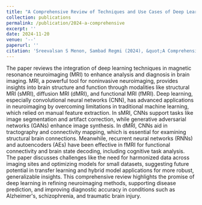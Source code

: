 ```yaml
---
title: "A Comprehensive Review of Techniques and Use Cases of Deep Learning for MRI Neuroimaging"
collection: publications
permalink: /publication/2024-a-comprehensive
excerpt: ''
date: 2024-11-20
venue: '--'
paperurl: ''
citation: 'Sreevalsan S Menon, Sambad Regmi (2024), &quot;A Comprehensive Review of Techniques and Use Cases of Deep Learning for MRI Neuroimaging &quot; <i>(submitted)</i>'
---
```

The paper reviews the integration of deep learning techniques in magnetic resonance neuroimaging (MRI) to enhance analysis and diagnosis in brain imaging. MRI, a powerful tool for noninvasive neuroimaging, provides insights into brain structure and function through modalities like structural MRI (sMRI), diffusion MRI (dMRI), and functional MRI (fMRI). Deep learning, especially convolutional neural networks (CNN), has advanced applications in neuroimaging by overcoming limitations in traditional machine learning, which relied on manual feature extraction. In sMRI, CNNs support tasks like image segmentation and artifact correction, while generative adversarial networks (GANs) enhance image synthesis. In dMRI, CNNs aid in tractography and connectivity mapping, which is essential for examining structural brain connections. Meanwhile, recurrent neural networks (RNNs) and autoencoders (AEs) have been effective in fMRI for functional connectivity and brain state decoding, including cognitive task analysis. The paper discusses challenges like the need for harmonized data across imaging sites and optimizing models for small datasets, suggesting future potential in transfer learning and hybrid model applications for more robust, generalizable insights. This comprehensive review highlights the promise of deep learning in refining neuroimaging methods, supporting disease prediction, and improving diagnostic accuracy in conditions such as Alzheimer's, schizophrenia, and traumatic brain injury.
